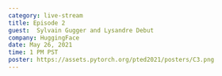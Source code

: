 ```yaml
---
category: live-stream
title: Episode 2
guest:  Sylvain Gugger and Lysandre Debut
company: HuggingFace
date: May 26, 2021
time: 1 PM PST
poster: https://assets.pytorch.org/pted2021/posters/C3.png
---
```

